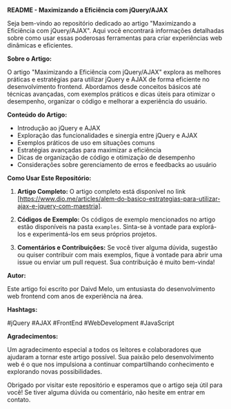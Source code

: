 **README - Maximizando a Eficiência com jQuery/AJAX**

Seja bem-vindo ao repositório dedicado ao artigo "Maximizando a Eficiência com jQuery/AJAX". Aqui você encontrará informações detalhadas sobre como usar essas poderosas ferramentas para criar experiências web dinâmicas e eficientes.

**Sobre o Artigo:**

O artigo "Maximizando a Eficiência com jQuery/AJAX" explora as melhores práticas e estratégias para utilizar jQuery e AJAX de forma eficiente no desenvolvimento frontend. Abordamos desde conceitos básicos até técnicas avançadas, com exemplos práticos e dicas úteis para otimizar o desempenho, organizar o código e melhorar a experiência do usuário.

**Conteúdo do Artigo:**

- Introdução ao jQuery e AJAX
- Exploração das funcionalidades e sinergia entre jQuery e AJAX
- Exemplos práticos de uso em situações comuns
- Estratégias avançadas para maximizar a eficiência
- Dicas de organização de código e otimização de desempenho
- Considerações sobre gerenciamento de erros e feedbacks ao usuário

**Como Usar Este Repositório:**

1. **Artigo Completo:** O artigo completo está disponível no link [https://www.dio.me/articles/alem-do-basico-estrategias-para-utilizar-ajax-e-jquery-com-maestria].

2. **Códigos de Exemplo:** Os códigos de exemplo mencionados no artigo estão disponíveis na pasta `examples`. Sinta-se à vontade para explorá-los e experimentá-los em seus próprios projetos.

3. **Comentários e Contribuições:** Se você tiver alguma dúvida, sugestão ou quiser contribuir com mais exemplos, fique à vontade para abrir uma issue ou enviar um pull request. Sua contribuição é muito bem-vinda!

**Autor:**

Este artigo foi escrito por Daivd Melo, um entusiasta do desenvolvimento web frontend com anos de experiência na área.

**Hashtags:**

#jQuery #AJAX #FrontEnd #WebDevelopment #JavaScript

**Agradecimentos:**

Um agradecimento especial a todos os leitores e colaboradores que ajudaram a tornar este artigo possível. Sua paixão pelo desenvolvimento web é o que nos impulsiona a continuar compartilhando conhecimento e explorando novas possibilidades.

Obrigado por visitar este repositório e esperamos que o artigo seja útil para você! Se tiver alguma dúvida ou comentário, não hesite em entrar em contato.

